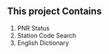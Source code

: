 This project Contains
---------------------
1. PNR Status
2. Station Code Search
3. English Dictionary
